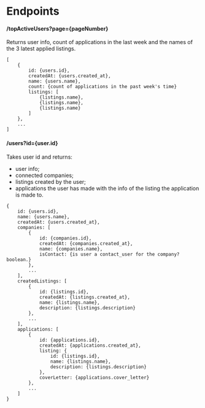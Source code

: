 
# Endpoints

#### /topActiveUsers?page={pageNumber}

Returns user info, count of applications in the last week and the names of the 3 latest applied listings.


```
[
	{
		id: {users.id},
		createdAt: {users.created_at},
		name: {users.name},
		count: {count of applications in the past week's time}
		listings: [
			{listings.name},
			{listings.name},
			{listings.name}
		]
	},
	...
]
```

#### /users?id={user.id}

Takes user id and returns:

* user info;
* connected companies;
* listings created by the user;
* applications the user has made with the info of the listing the application is made to.


```
{
	id: {users.id},
	name: {users.name},
	createdAt: {users.created_at},
	companies: [
		{
			id: {companies.id},
			createdAt: {companies.created_at},
			name: {companies.name},
			isContact: {is user a contact_user for the company? boolean.}
		},
		...
	],
	createdListings: [
		{
			id: {listings.id},
			createdAt: {listings.created_at},
			name: {listings.name},
			description: {listings.description}
		},
		...
	],
	applications: [
		{
			id: {applications.id},
			createdAt: {applications.created_at},
			listing: {
				id: {listings.id},
				name: {listings.name},
				description: {listings.description}
			},
			coverLetter: {applications.cover_letter}
		},
		...
	]
}
```
